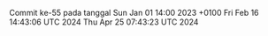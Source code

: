 Commit ke-55 pada tanggal Sun Jan 01 14:00 2023 +0100
Fri Feb 16 14:43:06 UTC 2024
Thu Apr 25 07:43:23 UTC 2024
